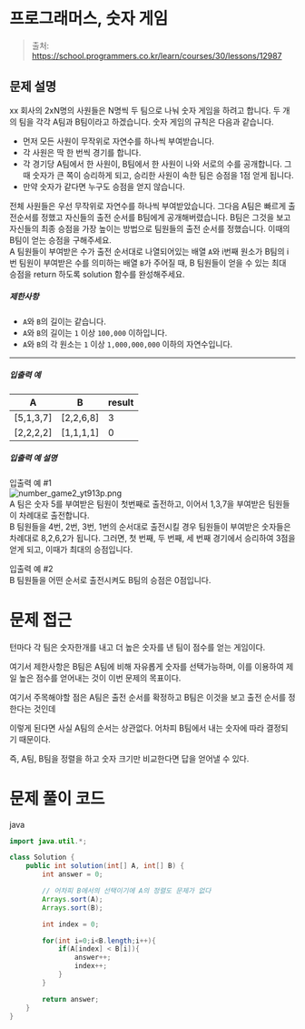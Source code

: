 # 프로그래머스, 숫자 게임

> 출처: https://school.programmers.co.kr/learn/courses/30/lessons/12987

## 문제 설명

xx 회사의 2xN명의 사원들은 N명씩 두 팀으로 나눠 숫자 게임을 하려고 합니다. 두 개의 팀을 각각 A팀과 B팀이라고 하겠습니다. 숫자 게임의 규칙은 다음과 같습니다.

-   먼저 모든 사원이 무작위로 자연수를 하나씩 부여받습니다.
-   각 사원은 딱 한 번씩 경기를 합니다.
-   각 경기당 A팀에서 한 사원이, B팀에서 한 사원이 나와 서로의 수를 공개합니다. 그때 숫자가 큰 쪽이 승리하게 되고, 승리한 사원이 속한 팀은 승점을 1점 얻게 됩니다.
-   만약 숫자가 같다면 누구도 승점을 얻지 않습니다.

전체 사원들은 우선 무작위로 자연수를 하나씩 부여받았습니다. 그다음 A팀은 빠르게 출전순서를 정했고 자신들의 출전 순서를 B팀에게 공개해버렸습니다. B팀은 그것을 보고 자신들의 최종 승점을 가장 높이는 방법으로 팀원들의 출전 순서를 정했습니다. 이때의 B팀이 얻는 승점을 구해주세요.  
A 팀원들이 부여받은 수가 출전 순서대로 나열되어있는 배열 `A`와 i번째 원소가 B팀의 i번 팀원이 부여받은 수를 의미하는 배열 `B`가 주어질 때, B 팀원들이 얻을 수 있는 최대 승점을 return 하도록 solution 함수를 완성해주세요.

##### 제한사항

-   `A`와 `B`의 길이는 같습니다.
-   `A`와 `B`의 길이는 `1` 이상 `100,000` 이하입니다.
-   `A`와 `B`의 각 원소는 `1` 이상 `1,000,000,000` 이하의 자연수입니다.

---

##### 입출력 예

| A           | B           | result |
| ----------- | ----------- | ------ |
| \[5,1,3,7\] | \[2,2,6,8\] | 3      |
| \[2,2,2,2\] | \[1,1,1,1\] | 0      |

##### 입출력 예 설명

입출력 예 #1  
![number_game2_yt913p.png](https://grepp-programmers.s3.ap-northeast-2.amazonaws.com/files/production/0de59edf-76e1-4313-984a-4b2bd40911fb/number_game2_yt913p.png)  
A 팀은 숫자 5를 부여받은 팀원이 첫번째로 출전하고, 이어서 1,3,7을 부여받은 팀원들이 차례대로 출전합니다.  
B 팀원들을 4번, 2번, 3번, 1번의 순서대로 출전시킬 경우 팀원들이 부여받은 숫자들은 차례대로 8,2,6,2가 됩니다. 그러면, 첫 번째, 두 번째, 세 번째 경기에서 승리하여 3점을 얻게 되고, 이때가 최대의 승점입니다.

입출력 예 #2  
B 팀원들을 어떤 순서로 출전시켜도 B팀의 승점은 0점입니다.

# 문제 접근

턴마다 각 팀은 숫자한개를 내고 더 높은 숫자를 낸 팀이 점수를 얻는 게임이다.

여기서 제한사항은 B팀은 A팀에 비해 자유롭게 숫자를 선택가능하며, 이를 이용하여 제일 높은 점수를 얻어내는 것이 이번 문제의 목표이다.

여기서 주목해야할 점은 A팀은 출전 순서를 확정하고 B팀은 이것을 보고 출전 순서를 정한다는 것인데

이렇게 된다면 사실 A팀의 순서는 상관없다. 어차피 B팀에서 내는 숫자에 따라 결정되기 때문이다.

즉, A팀, B팀을 정렬을 하고 숫자 크기만 비교한다면 답을 얻어낼 수 있다.

# 문제 풀이 코드

java

```java
import java.util.*;

class Solution {
    public int solution(int[] A, int[] B) {
        int answer = 0;

        // 어차피 B에서의 선택이기에 A의 정렬도 문제가 없다
        Arrays.sort(A);
        Arrays.sort(B);

        int index = 0;

        for(int i=0;i<B.length;i++){
            if(A[index] < B[i]){
                answer++;
                index++;
            }
        }

        return answer;
    }
}

```
